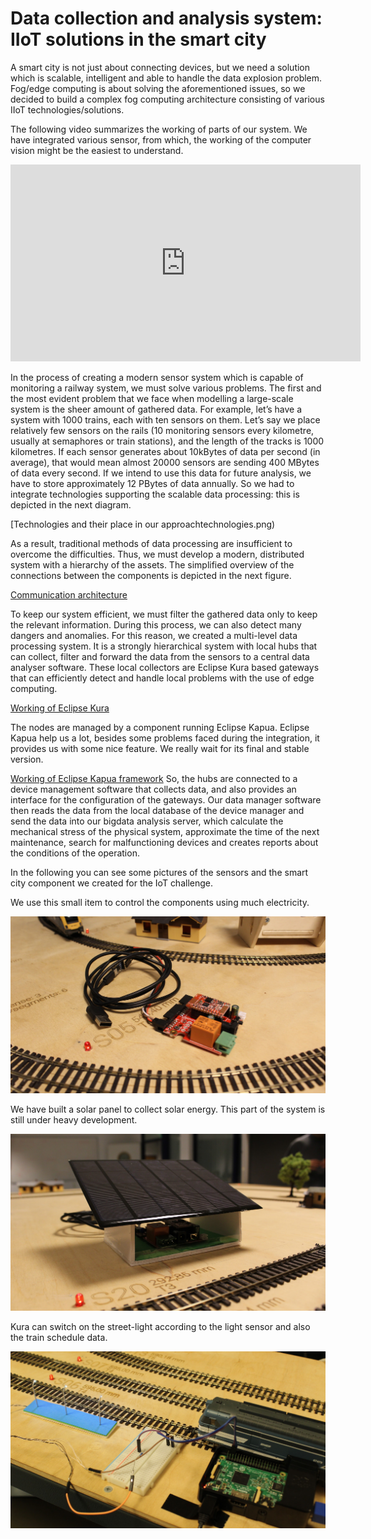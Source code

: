 ﻿# Data collection and analysis system: IIoT solutions in the smart city

A smart city is not just about connecting devices, but we need a solution which is scalable, intelligent and able to handle the data explosion problem. Fog/edge computing is about solving the aforementioned issues, so we decided to build a complex fog computing architecture consisting of various IIoT technologies/solutions.

The following video summarizes the working of parts of our system. We have integrated various sensor, from which, the working of the computer vision might be the easiest to understand.

<div style="text-align:center"><iframe width="560" height="315" src="https://www.youtube.com/embed/zMGLd9mE0eU" frameborder="0" allow="autoplay; encrypted-media" allowfullscreen></iframe></div>

In the process of creating a modern sensor system which is capable of monitoring a railway system, we must solve various problems. The first and the most evident problem that we face when modelling a large-scale system is the sheer amount of gathered data. For example, let’s have a system with 1000 trains, each with ten sensors on them. Let’s say we place relatively few sensors on the rails (10 monitoring sensors every kilometre, usually at semaphores or train stations), and the length of the tracks is 1000 kilometres. If each sensor generates about 10kBytes of data per second (in average), that would mean almost 20000 sensors are sending 400 MBytes of data every second. If we intend to use this data for future analysis, we have to store approximately 12 PBytes of data annually. So we had to integrate technologies supporting the scalable data processing: this is depicted in the next diagram.

[Technologies and their place in our approachtechnologies.png)

As a result, traditional methods of data processing are insufficient to overcome the difficulties. Thus, we must develop a modern, distributed system with a hierarchy of the assets. The simplified overview of the connections between the components is depicted in the next figure.

[Communication architecture](comm_diagram.png)

To keep our system efficient, we must filter the gathered data only to keep the relevant information. During this process, we can also detect many dangers and anomalies.
For this reason, we created a multi-level data processing system. It is a strongly hierarchical system with local hubs that can collect, filter and forward the data from the sensors to a central data analyser software. These local collectors are Eclipse Kura based gateways that can efficiently detect and handle local problems with the use of edge computing.

[Working of Eclipse Kura](kura.png)

The nodes are managed by a component running Eclipse Kapua. Eclipse Kapua help us a lot, besides some problems faced during the integration, it provides us with some nice feature. We really wait for its final and stable version.

[Working of Eclipse Kapua framework](kapua.png)
So, the hubs are connected to a device management software that collects data, and also provides an interface for the configuration of the gateways. Our data manager software then reads the data from the local database of the device manager and send the data into our bigdata analysis server, which calculate the mechanical stress of the physical system, approximate the time of the next maintenance, search for malfunctioning devices and creates reports about the conditions of the operation.

In the following you can see some pictures of the sensors and the smart city component we created for the IoT challenge. 

We use this small item to control the components using much electricity.

![pic1](pic1.png)

We have built a solar panel to collect solar energy. This part of the system is still under heavy development.

![pic2](pic2.png)

Kura can switch on the street-light according to the light sensor and also the train schedule data.

![pic3](pic3.png)
